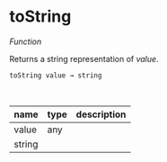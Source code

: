 # toString

_Function_

Returns a string representation of _value_.

<pre><code>toString value &rarr; string</code></pre>
<br>

| name | type | description |
|------|------|-------------|
|value|any||
|string|||


